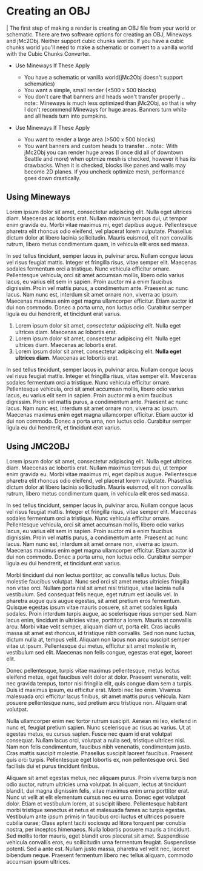<!---
title: Creating OBJ File
path: /buildtheearth/rendering/mineways
version: 1.0.0
authors:
    - @VapoR
--->

# Creating an OBJ

| The first step of making a render is creating an OBJ file from your world or schematic. There are two software options for creating an OBJ, Mineways and jMc2Obj. Neither support cubic chunks worlds. If you have a cubic chunks world you'll need to make a schematic or convert to a vanilla world with the Cubic Chunks Converter.
- Use Mineways If These Apply
  * You have a schematic or vanilla world(jMc2Obj doesn't support schematics)
  * You want a simple, small render (<500 x 500 blocks)
  * You don't care that banners and heads won't transfer properly
.. note::
   Mineways is much less optimized than jMc2Obj, so that is why I don't recommend Mineways for huge areas.
   Banners turn white and all heads turn into pumpkins.

- Use Mineways If These Apply
  * You want to render a large area (>500 x 500 blocks)
  * You want banners and custom heads to transfer
.. note::
   With jMc2Obj you can render huge areas (I once did all of downtown Seattle and more) when optmize mesh is checked, however it has its drawbacks. When it is checked, blocks like panes and walls may become 2D planes. If you uncheck optimize mesh, performance goes down drastically.

## Using Mineways

Lorem ipsum dolor sit amet, consectetur adipiscing elit. Nulla eget ultrices diam. Maecenas ac lobortis erat. Nullam maximus tempus dui, ut tempor enim gravida eu. Morbi vitae maximus mi, eget dapibus augue. Pellentesque pharetra elit rhoncus odio eleifend, vel placerat lorem vulputate. Phasellus dictum dolor at libero lacinia sollicitudin. Mauris euismod, elit non convallis rutrum, libero metus condimentum quam, in vehicula elit eros sed massa.

In sed tellus tincidunt, semper lacus in, pulvinar arcu. Nullam congue lacus vel risus feugiat mattis. Integer et fringilla risus, vitae semper elit. Maecenas sodales fermentum orci a tristique. Nunc vehicula efficitur ornare. Pellentesque vehicula, orci sit amet accumsan mollis, libero odio varius lacus, eu varius elit sem in sapien. Proin auctor mi a enim faucibus dignissim. Proin vel mattis purus, a condimentum ante. Praesent ac nunc lacus. Nam nunc est, interdum sit amet ornare non, viverra ac ipsum. Maecenas maximus enim eget magna ullamcorper efficitur. Etiam auctor id dui non commodo. Donec a porta urna, non luctus odio. Curabitur semper ligula eu dui hendrerit, et tincidunt erat varius.

1. Lorem ipsum dolor sit amet, *consectetur adipiscing elit*. Nulla eget ultrices diam. Maecenas ac lobortis erat.
2. Lorem ipsum dolor sit amet, consectetur adipiscing elit. Nulla eget ultrices diam. Maecenas ac lobortis erat.
3. Lorem ipsum dolor sit amet, consectetur adipiscing elit. **Nulla eget ultrices diam.** Maecenas ac lobortis erat.

In sed tellus tincidunt, semper lacus in, pulvinar arcu. Nullam congue lacus vel risus feugiat mattis. Integer et fringilla risus, vitae semper elit. Maecenas sodales fermentum orci a tristique. Nunc vehicula efficitur ornare. Pellentesque vehicula, orci sit amet accumsan mollis, libero odio varius lacus, eu varius elit sem in sapien. Proin auctor mi a enim faucibus dignissim. Proin vel mattis purus, a condimentum ante. Praesent ac nunc lacus. Nam nunc est, interdum sit amet ornare non, viverra ac ipsum. Maecenas maximus enim eget magna ullamcorper efficitur. Etiam auctor id dui non commodo. Donec a porta urna, non luctus odio. Curabitur semper ligula eu dui hendrerit, et tincidunt erat varius.

## Using JMC2OBJ

Lorem ipsum dolor sit amet, consectetur adipiscing elit. Nulla eget ultrices diam. Maecenas ac lobortis erat. Nullam maximus tempus dui, ut tempor enim gravida eu. Morbi vitae maximus mi, eget dapibus augue. Pellentesque pharetra elit rhoncus odio eleifend, vel placerat lorem vulputate. Phasellus dictum dolor at libero lacinia sollicitudin. Mauris euismod, elit non convallis rutrum, libero metus condimentum quam, in vehicula elit eros sed massa.

In sed tellus tincidunt, semper lacus in, pulvinar arcu. Nullam congue lacus vel risus feugiat mattis. Integer et fringilla risus, vitae semper elit. Maecenas sodales fermentum orci a tristique. Nunc vehicula efficitur ornare. Pellentesque vehicula, orci sit amet accumsan mollis, libero odio varius lacus, eu varius elit sem in sapien. Proin auctor mi a enim faucibus dignissim. Proin vel mattis purus, a condimentum ante. Praesent ac nunc lacus. Nam nunc est, interdum sit amet ornare non, viverra ac ipsum. Maecenas maximus enim eget magna ullamcorper efficitur. Etiam auctor id dui non commodo. Donec a porta urna, non luctus odio. Curabitur semper ligula eu dui hendrerit, et tincidunt erat varius.

Morbi tincidunt dui non lectus porttitor, ac convallis tellus luctus. Duis molestie faucibus volutpat. Nunc sed orci sit amet metus ultricies fringilla non vitae orci. Nullam porta nisl sit amet nisl tristique, vitae lacinia nulla vestibulum. Sed consequat felis neque, eget rutrum est iaculis vel. In pharetra augue quis augue egestas, sit amet pretium eros fermentum. Quisque egestas ipsum vitae mauris posuere, sit amet sodales ligula sodales. Proin interdum turpis augue, ac scelerisque risus semper sed. Nam lacus enim, tincidunt in ultricies vitae, porttitor a lorem. Mauris at convallis arcu. Morbi vitae velit semper, aliquam diam ut, porta elit. Cras iaculis massa sit amet est rhoncus, id tristique nibh convallis. Sed non nunc luctus, dictum nulla at, tempus velit. Aliquam non lacus non arcu suscipit semper vitae ut ipsum. Pellentesque dui metus, efficitur sit amet molestie in, vestibulum sed elit. Maecenas non felis congue, egestas erat eget, laoreet elit.

Donec pellentesque, turpis vitae maximus pellentesque, metus lectus eleifend metus, eget faucibus velit dolor at dolor. Praesent venenatis, velit nec gravida tempus, tortor nisi fringilla elit, quis congue diam sem a turpis. Duis id maximus ipsum, eu efficitur erat. Morbi nec leo enim. Vivamus malesuada orci efficitur lacus finibus, sit amet mattis purus vehicula. Nam posuere pellentesque nunc, sed pretium arcu tristique non. Aliquam erat volutpat.

Nulla ullamcorper enim nec tortor rutrum suscipit. Aenean mi leo, eleifend in nunc et, feugiat pretium sapien. Nunc scelerisque ac risus ac varius. Ut at egestas metus, eu cursus sapien. Fusce nec quam id erat volutpat consequat. Nullam lacus orci, volutpat a nulla sed, tristique ultrices nisi. Nam non felis condimentum, faucibus nibh venenatis, condimentum justo. Cras mattis suscipit molestie. Phasellus suscipit laoreet faucibus. Praesent quis orci turpis. Pellentesque eget lobortis ex, non pellentesque orci. Sed facilisis dui et purus tincidunt finibus.

Aliquam sit amet egestas metus, nec aliquam purus. Proin viverra turpis non odio auctor, rutrum ultricies urna volutpat. In aliquam, lectus at tincidunt blandit, dui magna dignissim felis, vitae maximus enim urna porttitor erat. Nunc ut velit at elit elementum cursus nec eu urna. Donec eget volutpat dolor. Etiam et vestibulum lorem, at suscipit libero. Pellentesque habitant morbi tristique senectus et netus et malesuada fames ac turpis egestas. Vestibulum ante ipsum primis in faucibus orci luctus et ultrices posuere cubilia curae; Class aptent taciti sociosqu ad litora torquent per conubia nostra, per inceptos himenaeos. Nulla lobortis posuere mauris a tincidunt. Sed mollis tortor mauris, eget blandit eros placerat sit amet. Suspendisse vehicula convallis eros, eu sollicitudin urna fermentum feugiat. Suspendisse potenti. Sed a ante est. Nullam justo massa, pharetra vel velit nec, laoreet bibendum neque. Praesent fermentum libero nec tellus aliquam, commodo accumsan ipsum ultrices.